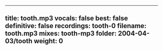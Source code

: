 
---
title: tooth.mp3
vocals: false
best: false
definitive: false
recordings: tooth-0
filename: tooth.mp3
mixes: tooth-mp3
folder: 2004-04-03/tooth
weight: 0
---
